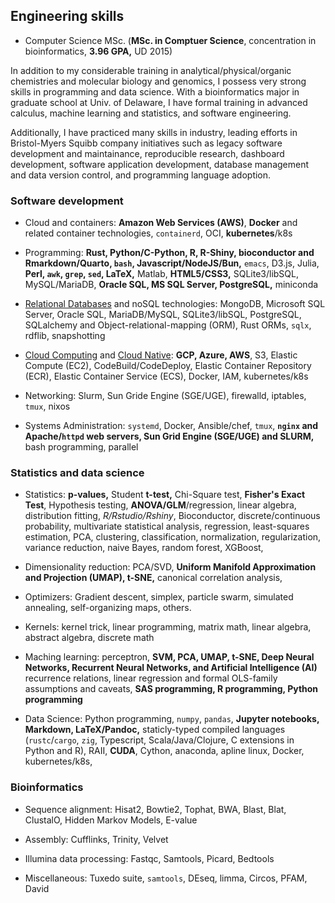 ## Engineering skills


* Computer Science MSc. (**MSc. in Comptuer Science**, concentration in bioinformatics, **3.96 GPA,** UD 2015)

In addition to my considerable training in analytical/physical/organic chemistries and molecular biology and genomics, I possess very strong skills in programming and data science. With a bioinformatics major in graduate school at Univ. of Delaware, I have formal training in advanced calculus, machine learning and statistics,  and software engineering. 

Additionally, I have practiced many skills in industry, leading efforts in Bristol-Myers Squibb company initiatives such as legacy software development and maintainance, reproducible research, dashboard development, software application development, database management and data version control, and programming language adoption.


### Software development

- Cloud and containers: **Amazon Web Services (AWS)**, **Docker** and related container technologies, `containerd`, OCI, **kubernetes**/k8s

- Programming: **Rust, Python/C-Python, R, R-Shiny, bioconductor and Rmarkdown/Quarto, `bash`, Javascript/NodeJS/Bun,** `emacs`, D3.js, Julia, **Perl, `awk`, `grep`, `sed`, LaTeX,** Matlab, **HTML5/CSS3,** SQLite3/libSQL, MySQL/MariaDB, **Oracle SQL, MS SQL Server, PostgreSQL,** miniconda

- [Relational Databases](https://en.wikipedia.org/wiki/Relational_database) and noSQL technologies: MongoDB, Microsoft SQL Server, Oracle SQL, MariaDB/MySQL, SQLite3/libSQL, PostgreSQL, SQLalchemy and Object-relational-mapping (ORM), Rust ORMs, `sqlx`, rdflib, snapshotting

- [Cloud Computing](https://en.wikipedia.org/wiki/Cloud_computing) and [Cloud Native](https://aws.amazon.com/what-is/cloud-native/): **GCP, Azure, AWS**, S3, Elastic Compute (EC2), CodeBuild/CodeDeploy, Elastic Container Repository (ECR), Elastic Container Service (ECS), Docker, IAM,  kubernetes/k8s

- Networking: Slurm, Sun Gride Engine (SGE/UGE), firewalld, iptables, `tmux`, nixos

- Systems Administration: `systemd`, Docker, Ansible/chef, `tmux`, **`nginx` and Apache/`httpd` web servers, Sun Grid Engine (SGE/UGE) and SLURM,** bash programming, parallel

### Statistics and data science

- Statistics: **p-values,** Student **t-test,** Chi-Square test, **Fisher's Exact Test**, Hypothesis testing, **ANOVA/GLM**/regression, linear algebra, distribution fitting, *R/Rstudio/Rshiny*, Bioconductor, discrete/continuous probability, multivariate statistical analysis, regression, least-squares estimation, PCA, clustering, classification, normalization, regularization, variance reduction, naive Bayes, random forest, XGBoost, 

- Dimensionality reduction: PCA/SVD, **Uniform Manifold Approximation and Projection (UMAP), t-SNE,** canonical correlation analysis, 

- Optimizers: Gradient descent, simplex, particle swarm, simulated annealing, self-organizing maps, others.

- Kernels: kernel trick, linear programming, matrix math, linear algebra, abstract algebra, discrete math

- Maching learning: perceptron, **SVM, PCA, UMAP, t-SNE, Deep Neural Networks, Recurrent Neural Networks, and Artificial Intelligence (AI)** recurrence relations, linear regression and formal OLS-family assumptions and caveats, **SAS programming, R programming, Python programming**

- Data Science: Python programming, `numpy`, `pandas`, **Jupyter notebooks, Markdown, LaTeX/Pandoc,** staticly-typed compiled languages (`rustc`/`cargo`, `zig`, Typescript, Scala/Java/Clojure, C extensions in Python and R), RAII, **CUDA**, Cython, anaconda, apline linux, Docker, kubernetes/k8s, 


### Bioinformatics

- Sequence alignment: Hisat2, Bowtie2, Tophat, BWA, Blast, Blat, ClustalO, Hidden Markov Models, E-value

- Assembly: Cufflinks, Trinity, Velvet

- Illumina data processing: Fastqc, Samtools, Picard, Bedtools

- Miscellaneous: Tuxedo suite, `samtools`, DEseq, limma, Circos, PFAM, David

